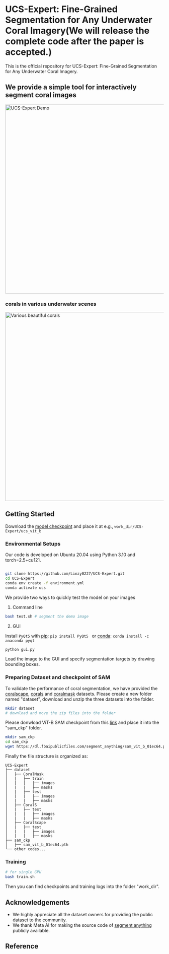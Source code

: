 # UCS-Expert: Fine-Grained Segmentation for Any Underwater Coral Imagery(We will release the complete code after the paper is accepted.)
This is the official repository for UCS-Expert: Fine-Grained Segmentation for Any Underwater Coral Imagery.

## We provide a simple tool for interactively segment coral images
<img src="sample/ucs.gif" alt="UCS-Expert Demo" width="600">

### corals in various underwater scenes
<img src="sample/fig1.png" alt="Various beautiful corals" width="600">

## Getting Started

Download the [model checkpoint](https://drive.google.com/xxx) and place it at e.g., `work_dir/UCS-Expert/ucs_vit_b`

### Environmental Setups
Our code is developed on Ubuntu 20.04 using Python 3.10 and torch=2.5+cu121.

```bash

git clone https://github.com/Linzy0227/UCS-Expert.git
cd UCS-Expert
conda env create -f environment.yml
conda activate ucs
```

We provide two ways to quickly test the model on your images

1. Command line

```bash
bash test.sh # segment the demo image
```

2. GUI

Install `PyQt5` with [pip](https://pypi.org/project/PyQt5/): `pip install PyQt5 ` or [conda](https://anaconda.org/anaconda/pyqt): `conda install -c anaconda pyqt`

```bash
python gui.py
```

Load the image to the GUI and specify segmentation targets by drawing bounding boxes.


### Preparing Dataset and checkpoint of SAM
To validate the performance of coral segmentation, we have provided the [coralscape](https://huggingface.co/datasets/EPFL-ECEO/coralscapes), [corals](https://github.com/YcShentu/CoralSegmentation) and [coralmask](https://docs.google.com/forms/d/e/1FAIpQLSc8qHFBwhsJS_46hqS42NHN-3OqD5GSwvv4Sb36njdrb3LI7g/viewform) datasets. 
Please create a new folder named "dataset", download and unzip the three datasets into the folder.

```bash
mkdir dataset
# download and move the zip files into the folder
```
Please donwload ViT-B SAM checkpoint from this [link](https://dl.fbaipublicfiles.com/segment_anything/sam_vit_b_01ec64.pth) and place it into the "sam_ckp" folder.
```bash
mkdir sam_ckp
cd sam_ckp
wget https://dl.fbaipublicfiles.com/segment_anything/sam_vit_b_01ec64.pth
```
Finally the file structure is organized as:
```
UCS-Expert
├── dataset
│   ├── CoralMask
│   |   ├── train
│   |   |   ├── images
│   |   |   ├── masks
│   |   ├── test
│   |   |   ├── images
│   |   |   ├── masks
│   ├── CoralS
│   |   ├── test
│   |   |   ├── images
│   |   |   ├── masks
│   ├── CoralScape
│   |   ├── test
│   |   |   ├── images
│   |   |   ├── masks
├── sam_ckp
│   ├── sam_vit_b_01ec64.pth
└── other codes...
```

### Training

```bash
# for single GPU
bash train.sh
```
Then you can find checkpoints and training logs into the folder "work_dir".


## Acknowledgements
- We highly appreciate all the dataset owners for providing the public dataset to the community.
- We thank Meta AI for making the source code of [segment anything](https://github.com/facebookresearch/segment-anything) publicly available.


## Reference

```

```
